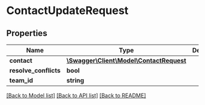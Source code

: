# ContactUpdateRequest

## Properties
Name | Type | Description | Notes
------------ | ------------- | ------------- | -------------
**contact** | [**\Swagger\Client\Model\ContactRequest**](ContactRequest.md) |  | [optional] 
**resolve_conflicts** | **bool** |  | [optional] 
**team_id** | **string** |  | [optional] 

[[Back to Model list]](../README.md#documentation-for-models) [[Back to API list]](../README.md#documentation-for-api-endpoints) [[Back to README]](../README.md)

